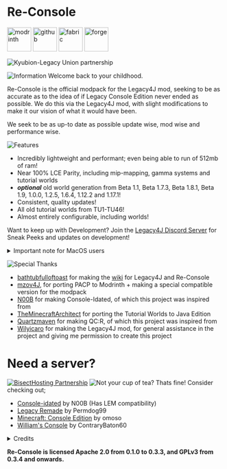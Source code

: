 # Re-Console


<img alt="modrinth" height="56" src="https://cdn.jsdelivr.net/npm/@intergrav/devins-badges@3/assets/cozy/available/modrinth_vector.svg"> <!-- SVG version -->
<img alt="github" height="56" src="https://cdn.jsdelivr.net/npm/@intergrav/devins-badges@3/assets/cozy/available/github_vector.svg"> <img alt="fabric" height="56" src="https://cdn.jsdelivr.net/npm/@intergrav/devins-badges@3/assets/cozy/supported/fabric_vector.svg"> <img alt="forge" height="56" src="https://cdn.jsdelivr.net/npm/@intergrav/devins-badges@3/assets/cozy/unsupported/forge_vector.svg">




![Kyubion-Legacy Union partnership](https://cdn.modrinth.com/data/cached_images/861b84a0c4112e3f4fc745e78cc28bfcbc4beffb.png)

![Information](https://cdn.modrinth.com/data/cached_images/e25570e1d156c711baad158a5565061b157a94e9.webp)
Welcome back to your childhood.

Re-Console is the official modpack for the Legacy4J mod, seeking to be as accurate as to the idea of if Legacy Console Edition never ended as possible.
We do this via the Legacy4J mod, with slight modifications to make it our vision of what it would have been.

We seek to be as up-to date as possible update wise, mod wise and performance wise.

![Features](https://cdn.modrinth.com/data/cached_images/97029679acef552aaa93810310bee9e0f287dc5d.webp)
- Incredibly lightweight and performant; even being able to run of 512mb of ram!
- Near 100% LCE Parity, including mip-mapping, gamma systems and tutorial worlds
- ***optional*** old world generation from Beta 1.1, Beta 1.7.3, Beta 1.8.1, Beta 1.9, 1.0.0, 1.2.5, 1.6.4, 1.12.2 and 1.17.1!
- Consistent, quality updates!
- All old tutorial worlds from TU1-TU46!
- Almost entirely configurable, including worlds!

Want to keep up with Development? Join the [Legacy4J Discord Server](https://discord.com/invite/FJVbVgT9uS) for Sneak Peeks and updates on development!

<details>
<summary>Important note for MacOS users</summary>

After some trial and error, I have realized Re-Console needs the SDL2 framework to run, which is not installed on macOS by default. Here is a quick tutorial to do so:

1) Install the latest release here (for mac, it will be the .dmg installer): https://github.com/libsdl-org/SDL/releases/tag/release-2.30.3
2) Run the installer
3) Open a new finder window, and in the upper left-hand portion of the screen, click `go`, `go to folder`, and enter this path: `/Library/Frameworks`
4) Drag the `SDL2.framework` folder from the installer to the framework directory
5) Launch ReConsole using the launcher of your choice. Click OK on the promts until your instance crashes
6) Open `System Settings`, go to `Privacy & Security`, and scroll down to where you see `"SDL2.framework" was blocked from use because it is not from an identified developer.`. Click `Allow Anyway`.
7) You can now launch ReConsole!


</details>

![Special Thanks](https://cdn.modrinth.com/data/cached_images/42bdd0b7ac744fbb277bcb8aea88598b682b9c07.webp)
- [bathtubfulloftoast](https://modrinth.com/user/bathtubfulloftoast) for making the [wiki](https://l4j.novassite.net/) for Legacy4J and Re-Console
- [mzov4J](https://modrinth.com/user/mzov_jen), for porting PACP to Modrinth + making a special compatible version for the modpack
- [N00B](https://modrinth.com/user/n00b) for making Console-Idated, of which this project was inspired from
- [TheMinecraftArchitect](https://www.theminecraftarchitect.com/) for porting the Tutorial Worlds to Java Edition
- [Quartzmaven](https://modrinth.com/user/quartzmaven) for making QC:R, of which this project was inspired from
- [Wilyicaro](https://modrinth.com/user/wilyicaro) for making the Legacy4J mod, for general assistance in the project and giving me permission to create this project

# Need a server?
[![BisectHosting Partnership](https://cdn.modrinth.com/data/cached_images/3d811a958c28645cf1007ccc3d90cb282921bf7f.webp)](https://bisecthosting.com/raamviot50)
![Not your cup of tea?](https://cdn.modrinth.com/data/cached_images/0c70e2e9dcbf8b50e1aa6f41388ef26875661063.webp)
Thats fine! Consider checking out;
- [Console-idated](https://modrinth.com/modpack/console-idated) by N00B (Has LEM compatibility)
- [Legacy Remade](https://modrinth.com/modpack/legacy-remade) by Permdog99
- [Minecraft: Console Edition](https://modrinth.com/modpack/consoleedition) by omoso
- [William's Console](https://modrinth.com/modpack/williams-console) by ContraryBaton60


<details>
<summary>Credits</summary>

![Credits](https://cdn.modrinth.com/data/cached_images/60eabb80c3a86652dbc3b9323f70d5adc93a1d4a.webp)

## Theorem
- **omoso, Lead Developer**
## Kyubion Studios
- **Wilyicaro, Developer**
- **nearznn, Manager**
## Legacy Union
- **BuddarScotchy, Playtester**
- **TheMinecraftArchitect, Playtester and Contributor**
- **Permdog99, [Legacy Mipmaps](https://modrinth.com/mod/legacy-mipmaps)**
## Other
- **mzov4J, [Programmer Art Continuation Project](https://modrinth.com/resourcepack/pacp)**
- **All the mod developers who made this project possible!**

**Re-Console runs the C2ME [Simply Optimized](https://modrinth.com/modpack/sop) configuration file***

</details>

**Re-Console is licensed Apache 2.0 from 0.1.0 to 0.3.3, and GPLv3 from 0.3.4 and onwards.**
